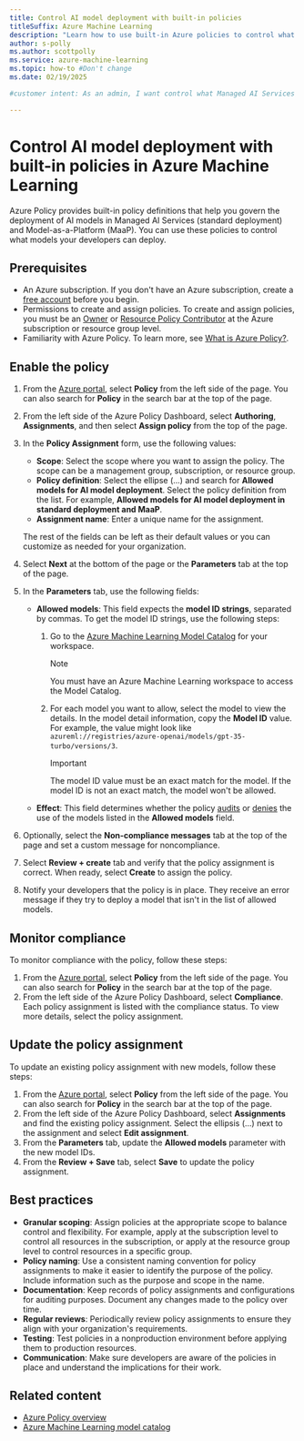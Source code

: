 ```yaml
---
title: Control AI model deployment with built-in policies
titleSuffix: Azure Machine Learning
description: "Learn how to use built-in Azure policies to control what managed AI Services (standard deployment) and Model-as-a-Platform (MaaP) AI models can be deployed."
author: s-polly
ms.author: scottpolly
ms.service: azure-machine-learning
ms.topic: how-to #Don't change
ms.date: 02/19/2025

#customer intent: As an admin, I want control what Managed AI Services (standard deployment) and Model-as-a-Platform (MaaP) AI models can be deployed by my developers.

---
```


# Control AI model deployment with built-in policies in Azure Machine Learning

Azure Policy provides built-in policy definitions that help you govern the deployment of AI models in Managed AI Services (standard deployment) and Model-as-a-Platform (MaaP). You can use these policies to control what models your developers can deploy.

## Prerequisites

- An Azure subscription. If you don't have an Azure subscription, create a [free account](https://azure.microsoft.com/pricing/purchase-options/azure-account?cid=msft_learn) before you begin.
- Permissions to create and assign policies. To create and assign policies, you must be an [Owner](/azure/role-based-access-control/built-in-roles#owner) or [Resource Policy Contributor](/azure/role-based-access-control/built-in-roles#resource-policy-contributor) at the Azure subscription or resource group level.
- Familiarity with Azure Policy. To learn more, see [What is Azure Policy?](/azure/governance/policy/overview).

## Enable the policy

1. From the [Azure portal](https://portal.azure.com), select **Policy** from the left side of the page. You can also search for **Policy** in the search bar at the top of the page.
1. From the left side of the Azure Policy Dashboard, select **Authoring**, **Assignments**, and then select **Assign policy** from the top of the page.
1. In the **Policy Assignment** form, use the following values:

    - **Scope**: Select the scope where you want to assign the policy. The scope can be a management group, subscription, or resource group.
    - **Policy definition**: Select the ellipse (...) and search for **Allowed models for AI model deployment**. Select the policy definition from the list. For example, **Allowed models for AI model deployment in standard deployment and MaaP**.
    - **Assignment name**: Enter a unique name for the assignment.

    The rest of the fields can be left as their default values or you can customize as needed for your organization.

1. Select **Next** at the bottom of the page or the **Parameters** tab at the top of the page.
1. In the **Parameters** tab, use the following fields:

    - **Allowed models**: This field expects the **model ID strings**, separated by commas. To get the model ID strings, use the following steps:

        1. Go to the [Azure Machine Learning Model Catalog](https://ml.azure.com/model/catalog) for your workspace.
        
            > [!NOTE]
            > You must have an Azure Machine Learning workspace to access the Model Catalog.

        1. For each model you want to allow, select the model to view the details. In the model detail information, copy the **Model ID** value. For example, the value might look like `azureml://registries/azure-openai/models/gpt-35-turbo/versions/3`.
        
            > [!IMPORTANT]
            > The model ID value must be an exact match for the model. If the model ID is not an exact match, the model won't be allowed.

    - **Effect**: This field determines whether the policy [audits](/azure/governance/policy/concepts/effect-audit) or [denies](/azure/governance/policy/concepts/effect-deny) the use of the models listed in the **Allowed models** field.

1. Optionally, select the **Non-compliance messages** tab at the top of the page and set a custom message for noncompliance.
1. Select **Review + create** tab and verify that the policy assignment is correct. When ready, select **Create** to assign the policy.
1. Notify your developers that the policy is in place. They receive an error message if they try to deploy a model that isn't in the list of allowed models.

## Monitor compliance

To monitor compliance with the policy, follow these steps:

1. From the [Azure portal](https://portal.azure.com), select **Policy** from the left side of the page. You can also search for **Policy** in the search bar at the top of the page.
1. From the left side of the Azure Policy Dashboard, select **Compliance**. Each policy assignment is listed with the compliance status. To view more details, select the policy assignment.

## Update the policy assignment

To update an existing policy assignment with new models, follow these steps:

1. From the [Azure portal](https://portal.azure.com), select **Policy** from the left side of the page. You can also search for **Policy** in the search bar at the top of the page.
1. From the left side of the Azure Policy Dashboard, select **Assignments** and find the existing policy assignment. Select the ellipsis (...) next to the assignment and select **Edit assignment**.
1. From the **Parameters** tab, update the **Allowed models** parameter with the new model IDs.
1. From the **Review + Save** tab, select **Save** to update the policy assignment.

## Best practices

- **Granular scoping**: Assign policies at the appropriate scope to balance control and flexibility. For example, apply at the subscription level to control all resources in the subscription, or apply at the resource group level to control resources in a specific group.
- **Policy naming**: Use a consistent naming convention for policy assignments to make it easier to identify the purpose of the policy. Include information such as the purpose and scope in the name.
- **Documentation**: Keep records of policy assignments and configurations for auditing purposes. Document any changes made to the policy over time.
- **Regular reviews**: Periodically review policy assignments to ensure they align with your organization's requirements.
- **Testing**: Test policies in a nonproduction environment before applying them to production resources.
- **Communication**: Make sure developers are aware of the policies in place and understand the implications for their work.

## Related content

- [Azure Policy overview](/azure/governance/policy/overview)
- [Azure Machine Learning model catalog](concept-model-catalog.md)
